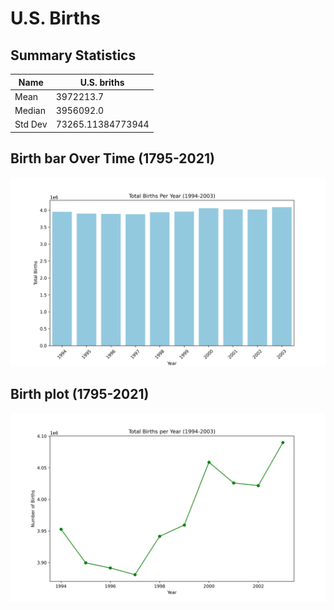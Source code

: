 # U.S. Births

## Summary Statistics
| Name       | U.S. briths |
|------------|------------|
| Mean       | 3972213.7 |
| Median     | 3956092.0 |
| Std Dev    | 73265.11384773944 |
## Birth bar Over Time (1795-2021)
![birth_bar](birth_bar.png)

## Birth plot (1795-2021)
![birth_lineplot](birth_lineplot.png)
